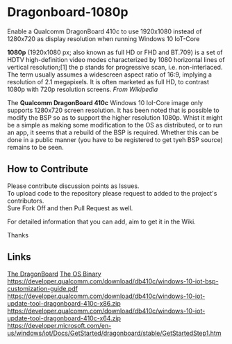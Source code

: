 # Dragonboard-1080p
Enable a Qualcomm DragonBoard 410c to use 1920x1080 instead of 1280x720 as display resolution when running Windows 10 IoT-Core

**1080p** (1920x1080 px; also known as full HD or FHD and BT.709) is a set of HDTV high-definition video modes characterized by 1080 horizontal lines of vertical resolution;[1] the p stands for progressive scan, i.e. non-interlaced. The term usually assumes a widescreen aspect ratio of 16:9, implying a resolution of 2.1 megapixels. It is often marketed as full HD, to contrast 1080p with 720p resolution screens.
*From Wikipedia*

The **Qualcomm DragonBoard 410c** Windows 10 IoI-Core image only supports 1280x720 screen resolution. It has been noted that is possible to modify the BSP so as to support the higher resolution 1080p. Whist it might be a simple as making some modification to the OS as distributed, or to run an app, it seems that a rebuild of the BSP is required. Whether this can be done in a public manner (you have to be registered to get tyeh BSP source) remains to be seen.

## How to Contribute
Please contribute discussion points as Issues.  
To upload code to the repository please request to added to the project's contributors.  
Sure Fork Off and then Pull Request as well.

For detailed information that you can add, aim to get it in the Wiki.

Thanks

## Links
[The DragonBoard](https://developer.qualcomm.com/hardware/dragonboard-410c)
[The OS Binary](https://developer.qualcomm.com/download/db410c/windows-10-iot-core-bsp.zip)
https://developer.qualcomm.com/download/db410c/windows-10-iot-bsp-customization-guide.pdf
https://developer.qualcomm.com/download/db410c/windows-10-iot-update-tool-dragonboard-410c-x86.zip
https://developer.qualcomm.com/download/db410c/windows-10-iot-update-tool-dragonboard-410c-x64.zip
https://developer.microsoft.com/en-us/windows/iot/Docs/GetStarted/dragonboard/stable/GetStartedStep1.htm

